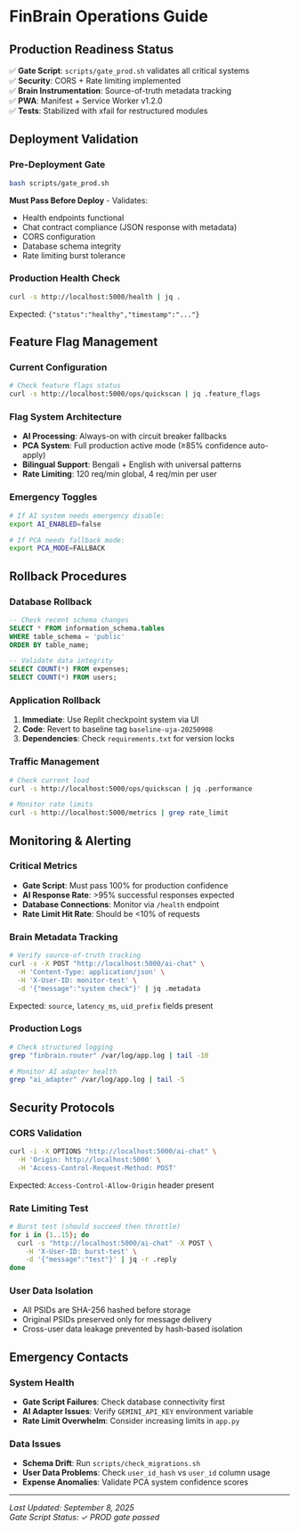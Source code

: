 # FinBrain Operations Guide

## Production Readiness Status
✅ **Gate Script**: `scripts/gate_prod.sh` validates all critical systems  
✅ **Security**: CORS + Rate limiting implemented  
✅ **Brain Instrumentation**: Source-of-truth metadata tracking  
✅ **PWA**: Manifest + Service Worker v1.2.0  
✅ **Tests**: Stabilized with xfail for restructured modules  

## Deployment Validation

### Pre-Deployment Gate
```bash
bash scripts/gate_prod.sh
```
**Must Pass Before Deploy** - Validates:
- Health endpoints functional
- Chat contract compliance (JSON response with metadata)
- CORS configuration 
- Database schema integrity
- Rate limiting burst tolerance

### Production Health Check
```bash
curl -s http://localhost:5000/health | jq .
```
Expected: `{"status":"healthy","timestamp":"..."}`

## Feature Flag Management

### Current Configuration
```bash
# Check feature flags status
curl -s http://localhost:5000/ops/quickscan | jq .feature_flags
```

### Flag System Architecture
- **AI Processing**: Always-on with circuit breaker fallbacks
- **PCA System**: Full production active mode (≥85% confidence auto-apply)
- **Bilingual Support**: Bengali + English with universal patterns
- **Rate Limiting**: 120 req/min global, 4 req/min per user

### Emergency Toggles
```bash
# If AI system needs emergency disable:
export AI_ENABLED=false

# If PCA needs fallback mode:  
export PCA_MODE=FALLBACK
```

## Rollback Procedures

### Database Rollback
```sql
-- Check recent schema changes
SELECT * FROM information_schema.tables 
WHERE table_schema = 'public' 
ORDER BY table_name;

-- Validate data integrity
SELECT COUNT(*) FROM expenses;
SELECT COUNT(*) FROM users;
```

### Application Rollback
1. **Immediate**: Use Replit checkpoint system via UI
2. **Code**: Revert to baseline tag `baseline-uja-20250908`
3. **Dependencies**: Check `requirements.txt` for version locks

### Traffic Management
```bash
# Check current load
curl -s http://localhost:5000/ops/quickscan | jq .performance

# Monitor rate limits
curl -s http://localhost:5000/metrics | grep rate_limit
```

## Monitoring & Alerting

### Critical Metrics
- **Gate Script**: Must pass 100% for production confidence
- **AI Response Rate**: >95% successful responses expected
- **Database Connections**: Monitor via `/health` endpoint
- **Rate Limit Hit Rate**: Should be <10% of requests

### Brain Metadata Tracking
```bash
# Verify source-of-truth tracking
curl -s -X POST "http://localhost:5000/ai-chat" \
  -H 'Content-Type: application/json' \
  -H 'X-User-ID: monitor-test' \
  -d '{"message":"system check"}' | jq .metadata
```
Expected: `source`, `latency_ms`, `uid_prefix` fields present

### Production Logs
```bash
# Check structured logging
grep "finbrain.router" /var/log/app.log | tail -10

# Monitor AI adapter health
grep "ai_adapter" /var/log/app.log | tail -5
```

## Security Protocols

### CORS Validation
```bash
curl -i -X OPTIONS "http://localhost:5000/ai-chat" \
  -H 'Origin: http://localhost:5000' \
  -H 'Access-Control-Request-Method: POST'
```
Expected: `Access-Control-Allow-Origin` header present

### Rate Limiting Test
```bash
# Burst test (should succeed then throttle)
for i in {1..15}; do 
  curl -s "http://localhost:5000/ai-chat" -X POST \
    -H 'X-User-ID: burst-test' \
    -d '{"message":"test"}' | jq -r .reply
done
```

### User Data Isolation
- All PSIDs are SHA-256 hashed before storage
- Original PSIDs preserved only for message delivery
- Cross-user data leakage prevented by hash-based isolation

## Emergency Contacts

### System Health
- **Gate Script Failures**: Check database connectivity first
- **AI Adapter Issues**: Verify `GEMINI_API_KEY` environment variable
- **Rate Limit Overwhelm**: Consider increasing limits in `app.py`

### Data Issues
- **Schema Drift**: Run `scripts/check_migrations.sh`
- **User Data Problems**: Check `user_id_hash` vs `user_id` column usage
- **Expense Anomalies**: Validate PCA system confidence scores

---
*Last Updated: September 8, 2025*  
*Gate Script Status: ✓ PROD gate passed*